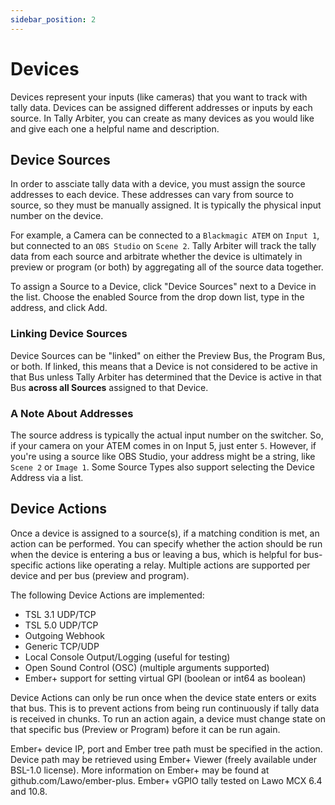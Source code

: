 ```yaml
---
sidebar_position: 2
---
```


# Devices

Devices represent your inputs (like cameras) that you want to track with tally data. Devices can be assigned different addresses or inputs by each source. In Tally Arbiter, you can create as many devices as you would like and give each one a helpful name and description.

## Device Sources

In order to assciate tally data with a device, you must assign the source addresses to each device. These addresses can vary from source to source, so they must be manually assigned. It is typically the physical input number on the device.

For example, a Camera can be connected to a `Blackmagic ATEM` on `Input 1`, but connected to an `OBS Studio` on `Scene 2`. Tally Arbiter will track the tally data from each source and arbitrate whether the device is ultimately in preview or program (or both) by aggregating all of the source data together.

To assign a Source to a Device, click "Device Sources" next to a Device in the list. Choose the enabled Source from the drop down list, type in the address, and click Add.

### Linking Device Sources

Device Sources can be "linked" on either the Preview Bus, the Program Bus, or both. If linked, this means that a Device is not considered to be active in that Bus unless Tally Arbiter has determined that the Device is active in that Bus **across all Sources** assigned to that Device.

### A Note About Addresses

The source address is typically the actual input number on the switcher. So, if your camera on your ATEM comes in on Input 5, just enter `5`. However, if you're using a source like OBS Studio, your address might be a string, like `Scene 2` or `Image 1`. Some Source Types also support selecting the Device Address via a list.

## Device Actions

Once a device is assigned to a source(s), if a matching condition is met, an action can be performed. You can specify whether the action should be run when the device is entering a bus or leaving a bus, which is helpful for bus-specific actions like operating a relay. Multiple actions are supported per device and per bus (preview and program).

The following Device Actions are implemented:

- TSL 3.1 UDP/TCP
- TSL 5.0 UDP/TCP
- Outgoing Webhook
- Generic TCP/UDP
- Local Console Output/Logging (useful for testing)
- Open Sound Control (OSC) (multiple arguments supported)
- Ember+ support for setting virtual GPI (boolean or int64 as boolean)

Device Actions can only be run once when the device state enters or exits that bus. This is to prevent actions from being run continuously if tally data is received in chunks. To run an action again, a device must change state on that specific bus (Preview or Program) before it can be run again.

Ember+ device IP, port and Ember tree path must be specified in the action. Device path may be retrieved using Ember+ Viewer (freely available under BSL-1.0 license). More information on Ember+ may be found at github.com/Lawo/ember-plus. Ember+ vGPIO tally tested on Lawo MCX 6.4 and 10.8.
